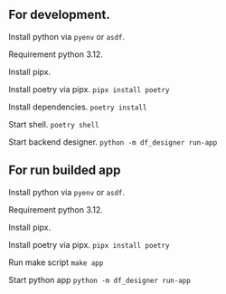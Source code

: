 ## For development.

Install python via `pyenv` or `asdf`.

Requirement python 3.12.

Install pipx.

Install poetry via pipx.
`pipx install poetry`

Install dependencies.
`poetry install`

Start shell.
`poetry shell`

Start backend designer.
`python -m df_designer run-app`



## For run builded app

Install python via `pyenv` or `asdf`.

Requirement python 3.12.

Install pipx.

Install poetry via pipx.
`pipx install poetry`

Run make script
`make app`

Start python app
`python -m df_designer run-app`
